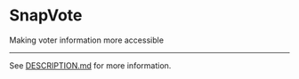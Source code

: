 # SnapVote
Making voter information more accessible

-----

See [DESCRIPTION.md](DESCRIPTION.md) for more information.
